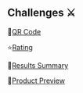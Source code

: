 ## Challenges ⚔️

🌲[QR Code](https://sammalkanto.github.io/qr-code/)

⭐[Rating](https://sammalkanto.github.io/rating/)

📃[Results Summary](https://sammalkanto.github.io/results-summary/)

🔎[Product Preview](https://sammalkanto.github.io/product-preview/)
